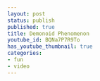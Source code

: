 ```yaml
---
layout: post
status: publish
published: true
title: Demonoid Phenomenon
youtube_id: BQNa7P7R9To
has_youtube_thumbnail: true
categories:
- fun
- video
---
```


